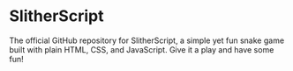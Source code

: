 # SlitherScript
The official GitHub repository for SlitherScript, a simple yet fun snake game built with plain HTML, CSS, and JavaScript. Give it a play and have some fun!
